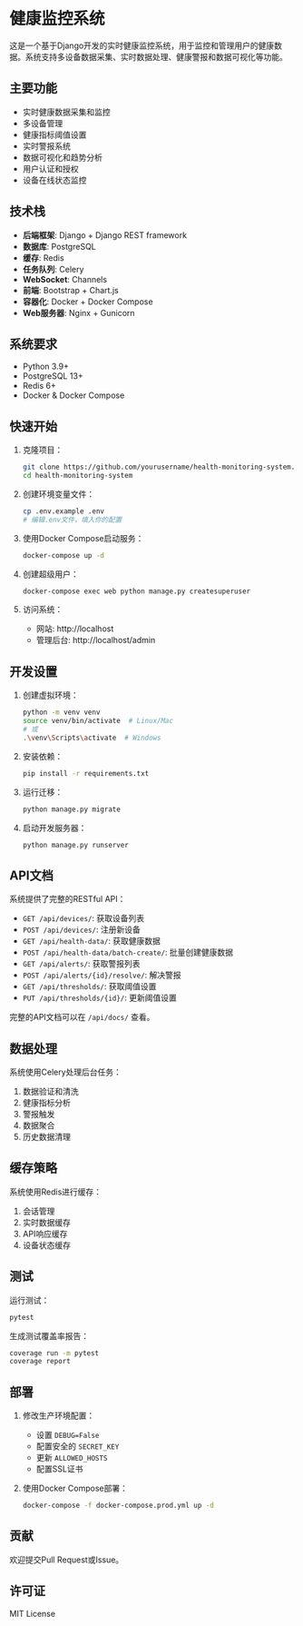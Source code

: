 # 健康监控系统

这是一个基于Django开发的实时健康监控系统，用于监控和管理用户的健康数据。系统支持多设备数据采集、实时数据处理、健康警报和数据可视化等功能。

## 主要功能

- 实时健康数据采集和监控
- 多设备管理
- 健康指标阈值设置
- 实时警报系统
- 数据可视化和趋势分析
- 用户认证和授权
- 设备在线状态监控

## 技术栈

- **后端框架**: Django + Django REST framework
- **数据库**: PostgreSQL
- **缓存**: Redis
- **任务队列**: Celery
- **WebSocket**: Channels
- **前端**: Bootstrap + Chart.js
- **容器化**: Docker + Docker Compose
- **Web服务器**: Nginx + Gunicorn

## 系统要求

- Python 3.9+
- PostgreSQL 13+
- Redis 6+
- Docker & Docker Compose

## 快速开始

1. 克隆项目：
   ```bash
   git clone https://github.com/yourusername/health-monitoring-system.git
   cd health-monitoring-system
   ```

2. 创建环境变量文件：
   ```bash
   cp .env.example .env
   # 编辑.env文件，填入你的配置
   ```

3. 使用Docker Compose启动服务：
   ```bash
   docker-compose up -d
   ```

4. 创建超级用户：
   ```bash
   docker-compose exec web python manage.py createsuperuser
   ```

5. 访问系统：
   - 网站: http://localhost
   - 管理后台: http://localhost/admin

## 开发设置

1. 创建虚拟环境：
   ```bash
   python -m venv venv
   source venv/bin/activate  # Linux/Mac
   # 或
   .\venv\Scripts\activate  # Windows
   ```

2. 安装依赖：
   ```bash
   pip install -r requirements.txt
   ```

3. 运行迁移：
   ```bash
   python manage.py migrate
   ```

4. 启动开发服务器：
   ```bash
   python manage.py runserver
   ```

## API文档

系统提供了完整的RESTful API：

- `GET /api/devices/`: 获取设备列表
- `POST /api/devices/`: 注册新设备
- `GET /api/health-data/`: 获取健康数据
- `POST /api/health-data/batch-create/`: 批量创建健康数据
- `GET /api/alerts/`: 获取警报列表
- `POST /api/alerts/{id}/resolve/`: 解决警报
- `GET /api/thresholds/`: 获取阈值设置
- `PUT /api/thresholds/{id}/`: 更新阈值设置

完整的API文档可以在 `/api/docs/` 查看。

## 数据处理

系统使用Celery处理后台任务：

1. 数据验证和清洗
2. 健康指标分析
3. 警报触发
4. 数据聚合
5. 历史数据清理

## 缓存策略

系统使用Redis进行缓存：

1. 会话管理
2. 实时数据缓存
3. API响应缓存
4. 设备状态缓存

## 测试

运行测试：
```bash
pytest
```

生成测试覆盖率报告：
```bash
coverage run -m pytest
coverage report
```

## 部署

1. 修改生产环境配置：
   - 设置 `DEBUG=False`
   - 配置安全的 `SECRET_KEY`
   - 更新 `ALLOWED_HOSTS`
   - 配置SSL证书

2. 使用Docker Compose部署：
   ```bash
   docker-compose -f docker-compose.prod.yml up -d
   ```

## 贡献

欢迎提交Pull Request或Issue。

## 许可证

MIT License 